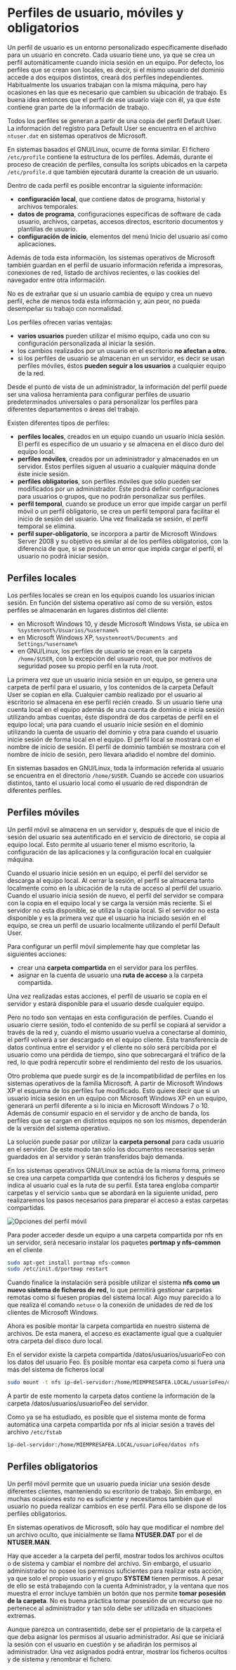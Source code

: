 # Perfiles de usuario, móviles y obligatorios

Un perfil de usuario es un entorno personalizado específicamente diseñado para un usuario en concreto. Cada usuario tiene uno, ya que se crea un perfil automáticamente cuando inicia sesión en un equipo. Por defecto, los perfiles que se crean son locales, es decir, si el mismo usuario del dominio accede a dos equipos distintos, creará dos perfiles independientes.
Habitualmente los usuarios trabajan con la misma máquina, pero hay ocasiones en las que es necesario que cambien su ubicación de trabajo. Es buena idea entonces que el perfil de ese usuario viaje con él, ya que éste contiene gran parte de la información de trabajo.

Todos los perfiles se generan a partir de una copia del perfil Default User. La información del registro para Default User se encuentra en el archivo `ntuser.dat` en sistemas operativos de Microsoft.

En sistemas basados el GNU/Linux, ocurre de forma similar. El fichero `/etc/profile` contiene la estructura de los perfiles. Además, durante el proceso de creación de perfiles, consulta los scripts ubicados en la carpeta `/etc/profile.d` que también ejecutará durante la creación de un usuario.

Dentro de cada perfil es posible encontrar la siguiente información:

- **configuración local**, que contiene datos de programa, historial y archivos temporales.
- **datos de programa**, configuraciones especificas de software de cada usuario, archivos, carpetas, accesos directos, escritorio documentos y plantillas de usuario.
- **configuración de inicio**, elementos del menú Inicio del usuario así como aplicaciones.

Además de toda esta información, los sistemas operativos de Microsoft también guardan en el perfil de usuario información referida a impresoras, conexiones de red, listado de archivos recientes, o las cookies del navegador entre otra información.

No es de extrañar que si un usuario cambia de equipo y crea un nuevo perfil, eche de menos toda esta información y, aún peor, no pueda desempeñar su trabajo con normalidad.

Los perfiles ofrecen varias ventajas:

- **varios usuarios** pueden utilizar el mismo equipo, cada uno con su configuración personalizada al iniciar la sesión.
- los cambios realizados por un usuario en el escritorio **no afectan a otro.**
- si los perfiles de usuario se almacenan en un servidor, es decir se usan perfiles móviles, éstos **pueden seguir a los usuarios** a cualquier equipo de la red.

Desde el punto de vista de un administrador, la información del perfil puede ser una valiosa herramienta para configurar perfiles de usuario predeterminados universales o para personalizar los perfiles para diferentes departamentos o áreas del trabajo.

Existen diferentes tipos de perfiles:

- **perfiles locales**, creados en un equipo cuando un usuario inicia sesión. El perfil es específico de un usuario y se almacena en el disco duro del equipo local.
- **perfiles móviles**, creados por un administrador y almacenados en un servidor. Estos perfiles siguen al usuario a cualquier máquina donde éste inicie sesión.
- **perfiles obligatorios**, son perfiles móviles que sólo pueden ser modificados por un administrador. Éste podrá definir configuraciones para usuarios o grupos, que no podrán personalizar sus perfiles.
- **perfil temporal**, cuando se produce un error que impide cargar un perfil móvil o un perfil obligatorio, se crea un perfil temporal para facilitar el inicio de sesión del usuario. Una vez finalizada se sesión, el perfil temporal se elimina.
- **perfil super-obligatorio**, se incorpora a partir de Microsoft Windows Server 2008 y su objetivo es similar al de los perfiles obligatorios, con la diferencia de que, si se produce un error que impida cargar el perfil, el usuario no podrá iniciar sesión.

## Perfiles locales

Los perfiles locales se crean en los equipos cuando los usuarios inician sesión. En función del sistema operativo así como de su versión, estos perfiles se almacenarán en lugares distintos del cliente:

- en Microsoft Windows 10, y desde Microsoft Windows Vista, se ubica en` %systemroot%/Usuarios/%username%`
- en Microsoft Windows XP, `%systemroot%/Documents and Settings/%username%`
- en GNU/Linux, los perfiles de usuario se crean en la carpeta `/home/$USER`, con la excepción del usuario root, que por motivos de seguridad posee su propio perfil en la ruta /root.

La primera vez que un usuario inicia sesión en un equipo, se genera una carpeta de perfil para el usuario, y los contenidos de la carpeta Default User se copian en ella. Cualquier cambio realizado por el usuario al escritorio se almacena en ese perfil recién creado. Si un usuario tiene una cuenta local en el equipo además de una cuenta de dominio e inicia sesión utilizando ambas cuentas, éste dispondrá de dos carpetas de perfil en el equipo local; una para cuando el usuario inicie sesión en el dominio utilizando la cuenta de usuario del dominio y otra para cuando el usuario inicie sesión de forma local en el equipo. El perfil local se mostrará con el nombre de inicio de sesión. El perfil de dominio también se mostrara con el nombre de inicio de sesión, pero llevara añadido el nombre del dominio.

En sistemas basados en GNU/Linux, toda la información referida al usuario se encuentra en el directorio `/home/$USER`. Cuando se accede con usuarios distintos, tanto el usuario local como el usuario de red dispondrán de diferentes perfiles.

## Perfiles móviles

Un perfil móvil se almacena en un servidor y, después de que el inicio de sesión del usuario sea autentificado en el servicio de directorio, se copia al equipo local. Esto permite al usuario tener el mismo escritorio, la configuración de las aplicaciones y la configuración local en cualquier máquina.

Cuando el usuario inicie sesión en un equipo, el perfil del servidor se descarga al equipo local. Al cerrar la sesión, el perfil se almacena tanto localmente como en la ubicación de la ruta de acceso al perfil del usuario. Cuando el usuario inicia sesión de nuevo, el perfil del servidor se compara con la copia en el equipo local y se carga la versión más reciente. Si el servidor no esta disponible, se utiliza la copia local. Si el servidor no esta disponible y es la primera vez que el usuario ha iniciado sesión en el equipo, se crea un perfil de usuario localmente utilizando el perfil Default User.

Para configurar un perfil móvil simplemente hay que completar las siguientes acciones:

- crear una **carpeta compartida** en el servidor para los perfiles.
- asignar en la cuenta de usuario una **ruta de acceso** a la carpeta compartida.

Una vez realizadas estas acciones, el perfil de usuario se copia en el servidor y estará disponible para el usuario desde cualquier equipo.

Pero no todo son ventajas en esta configuración de perfiles. Cuando el usuario cierre sesión, todo el contenido de su perfil se copiará al servidor a través de la red y, cuando el mismo usuario vuelva a conectarse al dominio, el perfil volverá a ser descargado en el equipo cliente. Esta transferencia de datos continua entre el servidor y el cliente no sólo será percibida por el usuario como una pérdida de tiempo, sino que sobrecargará el tráfico de la red, lo que podrá repercutir sobre el rendimiento del resto de los usuarios.

Otro problema que puede surgir es de la incompatibilidad de perfiles en los sistemas operativos de la familia Microsoft. A partir de Microsoft Windows XP el esquema de los perfiles fue modificado. Esto quiere decir que si un usuario inicia sesión en un equipo con Microsoft Windows XP en un equipo, generará un perfil diferente a si lo inicia en Microsoft Windows 7 o 10. Además de consumir espacio en el servidor y de ancho de banda, los perfiles que se cargan en distintos equipos no son los mismos, dependerán de la versión del sistema operativo.

La solución puede pasar por utilizar la **carpeta personal** para cada usuario en el servidor. De este modo tan sólo los documentos necesarios serán guardados en al servidor y serán transferidos bajo demanda.

En los sistemas operativos GNU/Linux se actúa de la misma forma, primero se crea una carpeta compartida que contendrá los ficheros y después se indica al usuario cual es la ruta de su perfil. Esta tarea engloba compartir carpetas y el servicio `samba` que se abordará en la siguiente unidad, pero realizaremos los pasos necesarios para preparar el acceso a estas carpetas compartidas.

![Opciones del perfil móvil](img/10000000000005AD000006C065D8DACA6EA83187.jpg)

Para poder acceder desde un equipo a una carpeta compartida por nfs en un servidor, será necesario instalar los paquetes **portmap y nfs-common** en el cliente

```bash
sudo apt-get install portmap nfs-common
sudo /etc/init.d/portmap restart
```

Cuando finalice la instalación será posible utilizar el sistema **nfs como un nuevo sistema de ficheros de red**, lo que permitirá gestionar carpetas remotas como si fuesen propias del sistema local. Algo muy parecido a lo que realiza el comando `netuse` o la conexión de unidades de red de los clientes de Microsoft Windows.

Ahora es posible montar la carpeta compartida en nuestro sistema de archivos. De esta manera, el acceso es exactamente igual que a cualquier otra carpeta del disco duro local.

En el servidor existe la carpeta compartida /datos/usuarios/usuarioFeo con los datos del usuario Feo. Es posible montar esa carpeta como si fuera una más del sistema de ficheros local

```bash title=""
sudo mount -t nfs ip-del-servidor:/home/MIEMPRESAFEA.LOCAL/usuarioFeo/datos
```

A partir de este momento la carpeta datos contiene la información de la carpeta /datos/usuarios/usuarioFeo del servidor.

Como ya se ha estudiado, es posible que el sistema monte de forma automática una carpeta compartida por nfs al iniciar sesión a través del archivo `/etc/fstab`

```bash
ip-del-servidor:/home/MIEMPRESAFEA.LOCAL/usuarioFeo/datos nfs
```

## Perfiles obligatorios

Un perfil móvil permite que un usuario pueda iniciar una sesión desde diferentes clientes, manteniendo su escritorio de trabajo. Sin embargo, en muchas ocasiones esto no es suficiente y necesitamos también que el usuario no pueda realizar cambios en ese perfil. Para ello se dispone de los perfiles obligatorios.

En sistemas operativos de Microsoft, sólo hay que modificar el nombre del un archivo oculto, que inicialmente se llama **NTUSER.DAT** por el de **NTUSER.MAN**.

Hay que acceder a la carpeta del perfil, mostrar todos los archivos ocultos o de sistema y cambiar el nombre del archivo. Sin embargo, el usuario administrador no posee los permisos suficientes para realizar esta acción, ya que solo el propio usuario y el grupo **SYSTEM** tienen permisos. A pesar de ello se está trabajando con la cuenta Administrador, y la ventana que nos muestra el error incluye también un botón que nos permite **tomar posesión de la carpeta**. No es buena práctica tomar posesión de un recurso que no pertenece al administrador y tan sólo debe ser utilizada en situaciones extremas.

Aunque parezca un contrasentido, debe ser el propietario de la carpeta el que deba asignar los permisos al usuario administrador. Así que se iniciará la sesión con el usuario en cuestión y se añadirán los permisos al administrador. Una vez asignados podrá entrar, mostrar los ficheros ocultos y de sistema y renombrar el fichero.
